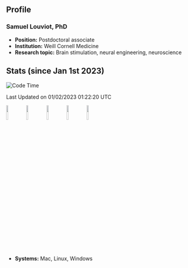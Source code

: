 ## Profile
### Samuel Louviot, PhD
- **Position:** Postdoctoral associate
- **Institution:** Weill Cornell Medicine
- **Research topic:** Brain stimulation, neural engineering, neuroscience

## Stats (since Jan 1st 2023)

<!--START_SECTION:waka-->
![Code Time](http://img.shields.io/badge/Code%20Time-114%20hrs%2019%20mins-blue)

 Last Updated on 01/02/2023 01:22:20 UTC
 
<!--END_SECTION:waka-->

<code><img width="10%" src="https://www.vectorlogo.zone/logos/python/python-ar21.svg"></code>
<code><img width="10%" src=https://www.vectorlogo.zone/logos/gnu_bash/gnu_bash-ar21.svg></code>
<code><img width="10%" src="https://www.vectorlogo.zone/logos/git-scm/git-scm-ar21.svg"></code>
<code><img width="10%" src="https://www.vectorlogo.zone/logos/github/github-ar21.svg"></code>
<code><img width="10%" src="https://www.vectorlogo.zone/logos/canva/canva-ar21.svg"></code>

- **Systems:** Mac, Linux, Windows
